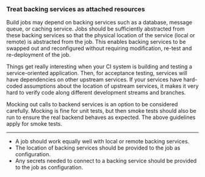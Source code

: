 ### Treat backing services as attached resources

Build jobs may depend on backing services such as a database, message queue, or caching service. 
Jobs should be sufficiently abstracted from these backing services so that the physical location of the 
service (local or remote) is abstracted from the job. 
This enables backing services to be swapped out and reconfigured without requiring modification, re-test and 
re-deployment of the job. 

Things get really interesting when your CI system is building and testing a service-oriented application. 
Then, for acceptance testing, services will have dependencies on other upstream services. 
If your services have hard-coded assumptions about the location of upstream services, it makes it very hard 
to verify code along different development streams and branches.

Mocking out calls to backend services is an option to be considered carefully. Mocking is fine for unit tests, but then
smoke tests should also be run to ensure the real backend behaves as expected. The above guidelines apply for smoke
tests.

---

<ul class="fa-ul">
    <li>
        <i class="fa-li fa fa-2x fa-check-square"></i>
        <span>A job should work equally well with local or remote backing services.</span>
    </li>
    <li>
        <i class="fa-li fa fa-2x fa-check-square"></i>
        <span>The location of backing services should be provided to the job as configuration.</span>
    </li>
    <li>
        <i class="fa-li fa fa-2x fa-check-square"></i>
        <span>Any secrets needed to connect to a backing service should be provided to the job as configuration.</span>
    </li>
</ul>
